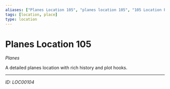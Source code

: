 ```yaml
---
aliases: ["Planes Location 105", "planes location 105", "105 Location Planes"]
tags: [location, place]
type: location
---
```


# Planes Location 105

*Planes*

A detailed planes location with rich history and plot hooks.

---
*ID: LOC00104*